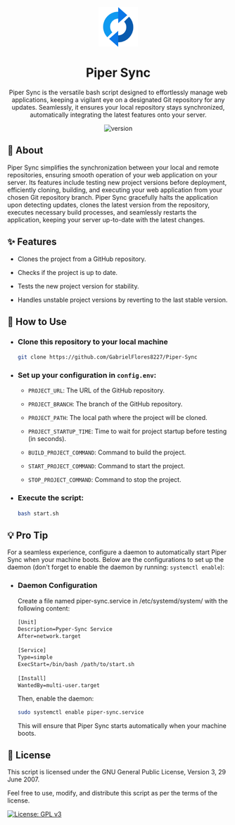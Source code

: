 <div align="center">
  <a href="https://www.gabriel-flores.dev/" target="_blank">
    <img src='https://github.com/GabrielFlores8227/GabrielFlores8227/blob/main/global-assets/Piper-Sync/piper-sync.png' height='90'>
  </a>
</div>

<h1 align="center">
  Piper Sync
</h1>

<p align="center">
  Piper Sync is the versatile bash script designed to effortlessly manage web applications, keeping a vigilant eye on a designated Git 
  repository for any updates. Seamlessly, it ensures your local repository stays synchronized, automatically integrating the latest 
  features onto your server.
</p>

<p align="center">
  <img src="https://img.shields.io/badge/version-1.0.0-blue" alt="version">
</p>

## 📝 About

Piper Sync simplifies the synchronization between your local and remote repositories, ensuring smooth operation of your web application 
on your server. Its features include testing new project versions before deployment, efficiently cloning, building, and executing your 
web application from your chosen Git repository branch. Piper Sync gracefully halts the application upon detecting updates, clones the 
latest version from the repository, executes necessary build processes, and seamlessly restarts the application, keeping your server 
up-to-date with the latest changes.

## ✨ Features

- Clones the project from a GitHub repository.

- Checks if the project is up to date.

- Tests the new project version for stability.

- Handles unstable project versions by reverting to the last stable version.

## 🔧 How to Use

- ### Clone this repository to your local machine

  ```bash
  git clone https://github.com/GabrielFlores8227/Piper-Sync
  ```

- ### Set up your configuration in `config.env`:

  - `PROJECT_URL`: The URL of the GitHub repository.
  
  - `PROJECT_BRANCH`: The branch of the GitHub repository.
  
  - `PROJECT_PATH`: The local path where the project will be cloned.
  
  - `PROJECT_STARTUP_TIME`: Time to wait for project startup before testing (in seconds).
  
  - `BUILD_PROJECT_COMMAND`: Command to build the project.
  
  - `START_PROJECT_COMMAND`: Command to start the project.
  
  - `STOP_PROJECT_COMMAND`: Command to stop the project.
    
- ### Execute the script:

  ```bash
  bash start.sh
  ```

## 💡 Pro Tip

For a seamless experience, configure a daemon to automatically start Piper Sync when your machine boots. Below are the configurations to set up 
the daemon (don't forget to enable the daemon by running: `systemctl enable`):

- ### Daemon Configuration

  Create a file named piper-sync.service in /etc/systemd/system/ with the following content:
  
  ```servie
  [Unit]
  Description=Pyper-Sync Service
  After=network.target
  
  [Service]
  Type=simple
  ExecStart=/bin/bash /path/to/start.sh
  
  [Install]
  WantedBy=multi-user.target
  ```

  Then, enable the daemon:

  ```bash
  sudo systemctl enable piper-sync.service
  ```

  This will ensure that Piper Sync starts automatically when your machine boots.

## 📖 License

This script is licensed under the GNU General Public License, Version 3, 29 June 2007.

Feel free to use, modify, and distribute this script as per the terms of the license.

[![License: GPL v3](https://img.shields.io/badge/License-GPL%20v3-blue.svg)](https://opensource.org/licenses/GPL-3.0)
